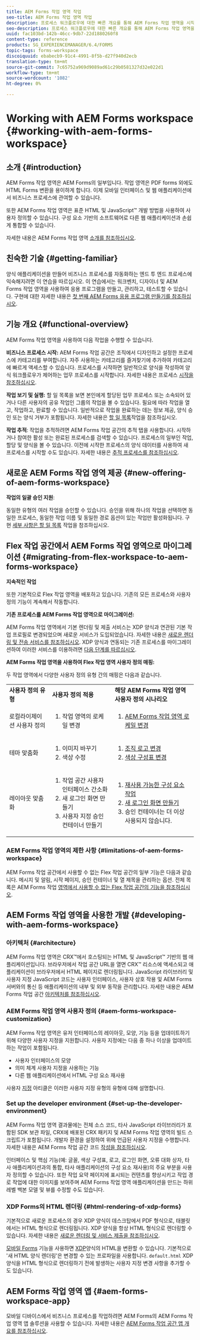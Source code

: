 ```yaml
---
title: AEM Forms 작업 영역 작업
seo-title: AEM Forms 작업 영역 작업
description: 프로세스 워크플로우에 대한 빠른 개요를 통해 AEM Forms 작업 영역을 시작합니다.
seo-description: 프로세스 워크플로우에 대한 빠른 개요를 통해 AEM Forms 작업 영역을 시작합니다.
uuid: fac103bd-142b-46cc-9db7-22d1880260f8
content-type: reference
products: SG_EXPERIENCEMANAGER/6.4/FORMS
topic-tags: forms-workspace
discoiquuid: ebabecb9-91c4-4991-8f5b-d27f940d2ecb
translation-type: tm+mt
source-git-commit: 7c65752a969d9089ad61c29b0581327d32e022d1
workflow-type: tm+mt
source-wordcount: '1082'
ht-degree: 0%

---
```



# Working with AEM Forms workspace {#working-with-aem-forms-workspace}

## 소개 {#introduction}

AEM Forms 작업 영역은 AEM Forms의 일부입니다. 작업 영역은 PDF forms 외에도 HTML Forms 변환을 용이하게 합니다. 이제 모바일 인터페이스 및 웹 애플리케이션에서 비즈니스 프로세스에 관여할 수 있습니다.

또한 AEM Forms 작업 영역은 표준 HTML 및 JavaScript™ 개발 방법을 사용하여 사용자 정의할 수 있습니다. 구성 요소 기반의 소프트웨어로 다른 웹 애플리케이션과 손쉽게 통합할 수 있습니다.

자세한 내용은 AEM Forms 작업 영역 [소개를 참조하십시오](/help/forms/using/introduction-html-workspace.md).

## 친숙한 기술 {#getting-familiar}

양식 애플리케이션을 만들어 비즈니스 프로세스를 자동화하는 엔드 투 엔드 프로세스에 익숙해지려면 이 연습을 따르십시오. 이 연습에서는 워크벤치, 디자이너 및 AEM Forms 작업 영역을 사용하여 응용 프로그램을 만들고, 관리하고, 테스트할 수 있습니다. 구현에 대한 자세한 내용은 [첫 번째 AEM Forms 응용 프로그램 만들기를 참조하십시오](https://help.adobe.com/en_US/livecycle/11.0/CreateFirstApp/index.html).

## 기능 개요 {#functional-overview}

AEM Forms 작업 영역을 사용하여 다음 작업을 수행할 수 있습니다.

**비즈니스 프로세스 시작:** AEM Forms 작업 공간은 조직에서 디자인하고 설정한 프로세스에 카테고리를 부여합니다. 자주 사용하는 카테고리를 즐겨찾기에 추가하여 카테고리에 빠르게 액세스할 수 있습니다. 프로세스를 시작하면 일반적으로 양식을 작성하여 양식 워크플로우가 제어하는 업무 프로세스를 시작합니다. 자세한 내용은 프로세스 [시작을 참조하십시오](/help/forms/using/starting-processes.md).

**작업 보기 및 실행:** 할 일 목록을 보면 본인에게 할당된 업무 프로세스 또는 소속되어 있거나 다른 사용자의 공유 작업인 그룹의 작업을 볼 수 있습니다. 필요에 따라 작업을 열고, 작업하고, 완료할 수 있습니다. 일반적으로 작업을 완료하는 데는 정보 제공, 양식 승인 또는 양식 거부가 포함됩니다. 자세한 내용은 [할 일 목록](/help/forms/using/todo-lists.md)작업을 참조하십시오.

**작업 추적**: 작업을 추적하려면 AEM Forms 작업 공간의 추적 탭을 사용합니다. 시작하거나 참여한 활성 또는 완료된 프로세스를 검색할 수 있습니다. 프로세스의 일부인 작업, 할당 및 양식을 볼 수 있습니다. 이전에 시작한 프로세스의 양식 데이터를 사용하여 새 프로세스를 시작할 수도 있습니다. 자세한 내용은 [추적 프로세스를 참조하십시오](/help/forms/using/tracking-processes.md).

## 새로운 AEM Forms 작업 영역 제공 {#new-offering-of-aem-forms-workspace}

**작업의 일괄 승인 지원**:

동일한 유형의 여러 작업을 승인할 수 있습니다. 승인을 위해 하나의 작업을 선택하면 동일한 프로세스, 동일한 작업 이름 및 동일한 경로 옵션이 있는 작업만 활성화됩니다. 구현 [세부 사항은 할 일 목록](/help/forms/using/todo-lists.md) 작업을 참조하십시오.

## Flex 작업 공간에서 AEM Forms 작업 영역으로 마이그레이션 {#migrating-from-flex-workspace-to-aem-forms-workspace}

**지속적인 작업**

또한 기본적으로 Flex 작업 영역을 배포하고 있습니다. 기존의 모든 프로세스와 사용자 정의 기능이 계속해서 작동합니다.

**기존 프로세스를 AEM Forms 작업 영역으로 마이그레이션:**

AEM Forms 작업 영역에서 기본 렌더링 및 제출 서비스는 XDP 양식과 연관된 기본 작업 프로필로 변경되었으며 새로운 서비스가 도입되었습니다. 자세한 내용은 [새로운 렌더링 및 전송 서비스를 참조하십시오](/help/forms/using/new-render-submit-service.md). XDP 양식과 연동되는 기존 프로세스를 마이그레이션하여 이러한 서비스를 이용하려면 [다음 단계를 따르십시오](/help/forms/using/new-render-submit-service.md).

**AEM Forms 작업 영역을 사용하여 Flex 작업 영역 사용자 정의 매핑:**

두 작업 영역에서 다양한 사용자 정의 유형 간의 매핑은 다음과 같습니다.

<table> 
 <tbody>
  <tr>
   <td><strong>사용자 정의 유형 </strong></td> 
   <td><strong>사용자 정의 적용 </strong></td> 
   <td><strong>해당 AEM Forms 작업 영역 사용자 정의 시나리오</strong></td> 
  </tr>
  <tr>
   <td>로컬라이제이션 사용자 정의</td> 
   <td>
    <ol> 
     <li>작업 영역의 로케일 변경</li> 
    </ol> </td> 
   <td>
    <ol> 
     <li><a href="/help/forms/using/changing-locale-user-interface.md">AEM Forms 작업 영역 로케일 변경</a></li> 
    </ol> </td> 
  </tr>
  <tr>
   <td>테마 맞춤화</td> 
   <td>
    <ol> 
     <li>이미지 바꾸기</li> 
     <li>색상 수정</li> 
    </ol> </td> 
   <td>
    <ol> 
     <li><a href="/help/forms/using/changing-organization-logo-branding.md">조직 로고 변경</a> </li> 
     <li><a href="/help/forms/using/changing-color-scheme-interface.md">색상 구성표 변경</a></li> 
    </ol> </td> 
  </tr>
  <tr>
   <td>레이아웃 맞춤화</td> 
   <td>
    <ol> 
     <li>작업 공간 사용자 인터페이스 간소화<br /> </li> 
     <li>새 로그인 화면 만들기</li> 
     <li>사용자 지정 승인 컨테이너 만들기</li> 
    </ol> </td> 
   <td>
    <ol> 
     <li><a href="/help/forms/using/description-reusable-components.md">재사용 가능한 구성 요소 작업</a></li> 
     <li><a href="/help/forms/using/creating-new-login-screen.md">새 로그인 화면 만들기</a></li> 
     <li>승인 컨테이너는 더 이상 사용되지 않습니다.</li> 
    </ol> </td> 
  </tr>
 </tbody>
</table>

### AEM Forms 작업 영역의 제한 사항 {#limitations-of-aem-forms-workspace}

AEM Forms 작업 공간에서 사용할 수 없는 Flex 작업 공간의 일부 기능은 다음과 같습니다. 메시지 및 알림, 시작 페이지, 승인 컨테이너 및 열 제목을 관리하는 옵션. 전체 목록은 AEM Forms 작업 [영역에서 사용할 수 없는 Flex 작업 공간의 기능을 참조하십시오](/help/forms/using/features-flex-workspace-available-html.md).

## AEM Forms 작업 영역을 사용한 개발 {#developing-with-aem-forms-workspace}

### 아키텍처 {#architecture}

AEM Forms 작업 영역은 CRX™에서 호스팅되는 HTML 및 JavaScript™ 기반의 웹 애플리케이션입니다. 브라우저에서 작업 공간 URL을 열면 CRX™ 리소스에 액세스되고 애플리케이션이 브라우저에서 HTML 페이지로 렌더링됩니다. JavaScript 라이브러리 및 사용자 지정 JavaScript 코드는 사용자 인터페이스, 사용자 상호 작용 및 AEM Forms 서버와의 통신 등 애플리케이션의 내부 및 외부 동작을 관리합니다. 자세한 내용은 AEM Forms 작업 공간 [아키텍처를 참조하십시오](/help/forms/using/html-workspace-architecture.md).

### AEM Forms 작업 영역 사용자 정의 {#aem-forms-workspace-customization}

AEM Forms 작업 영역은 유저 인터페이스의 레이아웃, 모양, 기능 등을 업데이트하기 위해 다양한 사용자 지정을 지원합니다. 사용자 지정에는 다음 중 하나 이상을 업데이트하는 작업이 포함됩니다.

* 사용자 인터페이스의 모양
* 의미 체계 사용자 지정을 사용하는 기능
* 다른 웹 애플리케이션에서 HTML 구성 요소 재사용

사용자 [지정](introduction-customizing-html-workspace.md) 아티클은 이러한 사용자 지정 유형의 유형에 대해 설명합니다.

### Set up the developer environment {#set-up-the-developer-environment}

AEM Forms 작업 영역 결과물에는 전체 소스 코드, 타사 JavaScript 라이브러리가 포함된 SDK 보관 파일, CRX에 배포된 CRX 패키지 및 AEM Forms 작업 영역의 빌드 스크립트가 포함됩니다. 개발자 환경을 설정하여 위에 언급된 사용자 지정을 수행합니다. 자세한 내용은 AEM Forms 작업 공간 코드 [작성을 참조하십시오](introduction-customizing-html-workspace.md#building-html-workspace-code).

인터페이스 및 핵심 기능(예: 글꼴, 색상 구성표, 로고, 로그인 화면, 오류 대화 상자, 타사 애플리케이션과의 통합, 타사 애플리케이션의 구성 요소 재사용)의 주요 부분을 사용자 정의할 수 있습니다. 또한 작업 요약 페이지에 표시되는 컨텐츠를 향상시키고 작업 경로 작업에 대한 이미지를 보여주며 AEM Forms 작업 영역 애플리케이션을 만드는 하위 레벨 백본 모델 및 뷰를 수정할 수도 있습니다.

### XDP Forms의 HTML 렌더링 {#html-rendering-of-xdp-forms}

기본적으로 새로운 프로세스의 경우 XDP 양식이 데스크탑에서 PDF 형식으로, 태블릿에서는 HTML 형식으로 렌더링됩니다. XDP 양식을 항상 HTML 형식으로 렌더링할 수 있습니다. 자세한 내용은 [새로운 렌더링 및 서비스 제출을 참조하십시오](/help/forms/using/new-render-submit-service.md).

[모바일 Forms](https://helpx.adobe.com/livecycle/help/mobile-forms/introduction.html) 기능을 사용하면 [XDP](https://helpx.adobe.com/livecycle/help/mobile-forms/creating-profile.html)양식의 HTML을 변환할 수 있습니다. 기본적으로 &#39;새 HTML 양식 렌더링&#39;은 변경할 수 있는 프로파일을 사용합니다. `default.html` XDP 양식을 HTML 형식으로 렌더링하기 전에 발생하는 사용자 지정 변경 사항을 추가할 수도 있습니다.

## AEM Forms 작업 영역 앱 {#aem-forms-workspace-app}

모바일 디바이스에서 비즈니스 프로세스를 작업하려면 AEM Forms의 AEM Forms 작업 영역 앱 솔루션을 사용할 수 있습니다. 자세한 내용은 [AEM Forms 작업 공간 앱 개요를 참조하십시오](https://helpx.adobe.com/livecycle/help/mobile-workspace/mobile-workspace-overview.html).
